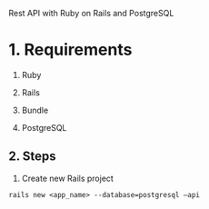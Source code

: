 Rest API with Ruby on Rails and PostgreSQL

# 1. Requirements

1. Ruby

2. Rails 

3. Bundle

4. PostgreSQL

## 2. Steps

1. Create new Rails project

```
rails new <app_name> --database=postgresql —api
```
